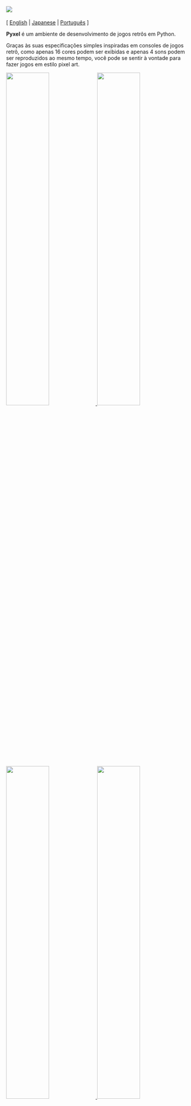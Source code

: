 # <img src="https://raw.githubusercontent.com/kitao/pyxel/master/pyxel/examples/assets/pyxel_logo_152x64.png">

[ [English](https://github.com/kitao/pyxel/blob/master/README.md) | [Japanese](https://github.com/kitao/pyxel/blob/master/README.ja.md) | [Português](https://github.com/kitao/pyxel/blob/master/README-ptbr.md) ]

**Pyxel** é um ambiente de desenvolvimento de jogos retrôs em Python.

Graças às suas especificações simples inspiradas em consoles de jogos retrô, como apenas 16 cores podem ser exibidas e apenas 4 sons podem ser reproduzidos ao mesmo tempo, você pode se sentir à vontade para fazer jogos em estilo pixel art.

<a href="https://github.com/kitao/pyxel/blob/master/pyxel/examples/01_hello_pyxel.py" target="_blank">
<img src="https://raw.githubusercontent.com/kitao/pyxel/master/pyxel/examples/screenshots/01_hello_pyxel.gif" width="48%">
</a>

<a href="https://github.com/kitao/pyxel/blob/master/pyxel/examples/02_jump_game.py" target="_blank">
<img src="https://raw.githubusercontent.com/kitao/pyxel/master/pyxel/examples/screenshots/02_jump_game.gif" width="48%">
</a>

<a href="https://github.com/kitao/pyxel/blob/master/pyxel/examples/03_draw_api.py" target="_blank">
<img src="https://raw.githubusercontent.com/kitao/pyxel/master/pyxel/examples/screenshots/03_draw_api.gif" width="48%">
</a>

<a href="https://github.com/kitao/pyxel/blob/master/pyxel/examples/04_sound_api.py" target="_blank">
<img src="https://raw.githubusercontent.com/kitao/pyxel/master/pyxel/examples/screenshots/04_sound_api.gif" width="48%">
</a>

As especificações do console, APIs e paletas do Pyxel derivam dos incríveis [PICO-8](https://www.lexaloffle.com/pico-8.php) e [TIC-80](https://tic.computer/).

Pyxel é open source e livre para utilização. Vamos fazer jogos retrôs com Pyxel!

## Especificações

- Executável no Windows, Mac e Linux
- Código escrito em Python3
- Paleta fixa de 16 cores
- 4 bancos de imagens de tamanho 256x256
- 4 canais com 64 bancos de som definíveis
- Entrada de teclado, mouse e joystick(WIP)
- Editor de imagem e som (WIP)

## Como instalar

### Windows

Após instalar o [Python3](https://www.python.org/), o seguinte comando `pip` instala o Pyxel:

```sh
pip install pyxel
```

### Mac

Após instalar o [Python3](https://www.python.org/) e [glfw](http://www.glfw.org/) (versão 3.2.1 ou superior), instale Pyxel com o comando `pip`.

Se o gerenciador de pacotes [Homebrew](https://brew.sh/) estiver instalado, o seguinte comando instala todos os pacotes necessários:

```sh
brew install python3 glfw
pip3 install pyxel
```

### Linux

Instale os pacotes necessários da maneira apropriada para cada distribuição. [glfw](http://www.glfw.org/) deve ser versão 3.2.1 ou superior.

**Arch:**

Instale [`python-pixel`](https://aur.archlinux.org/packages/python-pyxel/) usando o seu assistente AUR favorito:

```sh
yay -S python-pyxel
```

**Debian:**

```sh
apt-get install python3 python3-pip libglfw3 libportaudio2 libasound-dev
pip3 install pyxel
```

### Instalando os exemplos

Depois de instalar o Pyxel, os exemplos serão copiados para o atual diretório com o seguinte comando:

```sh
install_pyxel_examples
```

## Como usar

### Criando uma aplicação Pyxel

Depois de importar o módulo Pyxel para o seu código Python, primeiro especifique o tamanho da janela com a função `init`, depois inicie a aplicação Pyxel com a função `run`.

```python
import pyxel

pyxel.init(160, 120)

def update():
    if pyxel.btnp(pyxel.KEY_Q):
        pyxel.quit()

def draw():
    pyxel.cls(0)
    pyxel.rect(10, 10, 20, 20, 11)

pyxel.run(update, draw)
```

Os argumentos da função `run` são as funções `update`, para atualizar cada frame, e `draw` para desenhar a tela quando for necessário. 

Em um programa de verdade, é recomendado embrulhar o código pyxel em uma classe como feito abaixo:

```python
import pyxel

class App:
    def __init__(self):
        pyxel.init(160, 120)
        self.x = 0
        pyxel.run(self.update, self.draw)

    def update(self):
        self.x = (self.x + 1) % pyxel.width

    def draw(self):
        pyxel.cls(0)
        pyxel.rect(self.x, 0, self.x + 7, 7, 9)

App()
```

### Controles Especiais

Os seguintes controles especiais podem ser executados quando uma aplicação Pyxel estiver sendo executada.

- `Alt(Option)+1`  
Salva uma captura de tela para a área de trabalho
- `Alt(Option)+2`  
Reinicia o momento inicial do vídeo de captura de tela.
- `Alt(Option)+3`  
Salva um vídeo de captura de tela (gif) para a área de trabalho (até 30 segundos)
- `Alt(Option)+0`  
Ativa/desativa o monitor de performance (fps, update time, e draw time)
- `Alt(Option)+Enter`  
Ativa/desativa tela cheia

### Criando Imagens

Existem os seguintes métodos para criar imagens para o Pyxel:

- Criar uma imagem a partir de uma lista de strings com a função `Image.set`
- Carregar um arquivo png na paleta de cores do Pyxel com a função `Image.load`
- Criar imagens com o Pyxel Editor (WIP)

Por favor, consulte a referência do API para uso das funções `Image.set` e` Image.load`.

Como o Pyxel usa a mesma paleta do [PICO-8](https://www.lexaloffle.com/pico-8.php), ao criar imagens png para o Pyxel, é recomendável usar o [Aseprite](https://www.aseprite.org/) no modo de paleta PICO-8.

## Referência da API

### Sistema

- `width`, `height`  
A largura e a altura da tela.

- `frame_count`  
O número dos quadros decorridos

- `init(width, height, [caption], [scale], [palette], [fps], [border_width], [border_color])`  
Inicializa a aplicação Pyxel com o tamanho de tela (`width`, `height`)
Também é possível especificar o título da janela com `caption`, a ampliação do display com `scale`, a cor da paleta com `palette`, a taxa de quadros com `fps` e a largura e cor da margem de fora da tela com `border_width `e` border_color`

- `run(update, draw)`  
Inicia a aplicação Pyxel e chama a função `update` para atualização de quadros e a função `draw` para desenhar

- `quit()`  
Encerra a aplicação Pyxel no fim do quadro atual

### Entrada
- `mouse_x`, `mouse_y`  
A posição atual do cursor do mouse

- `btn(key)`  
Retorna `True` se `key` é pressionada, caso contrário retorna `False` ([lista de definições de teclas](https://github.com/kitao/pyxel/blob/master/pyxel/constants.py))

- `btnp(key, [hold], [period])`  
Retorna `True` se `key` for pressionada naquele quadro, caso contrário retorna`False`. Quando `hold` e `period` são especificados, `True` será retornado durante o intervalo de quadros `period`, enquanto `key` estiver pressionada por mais que `hold` quadros

- `btnr(key)`  
Retorna `True` se `key` for solta naquele quadro, caso contrário retorna `False`

### Gráficos

- `image(img)`  
Opera o banco de imagens `img`(0-3) (veja a classe Image)
e.g. `pyxel.image(0).load(0, 0, 'title.png')`

- `clip(x1, y1, x2, y2)`  
Define a área de desenho da tela para (`x1`, `y1`)-(`x2`, `y2`). Reseta a área de desenho com `clip()`

- `pal(col1, col2)`  
Substitui a cor `col1` com `col2` ao desenhar. Use `pal()` para resetar para a paleta inicial

- `cls(col)`  
Limpar a tela com a cor `col`

- `pix(x, y, col)`  
Desenha um pixel de cor `col` em (`x`, `y`)

- `line(x1, y1, x2, y2, col)`  
Desenha uma linha da cor `col` de (`x1`, `y1`) até (`x2`, `y2`)

- `rect(x1, y1, x2, y2, col)`  
Desenha um retângulo da cor `col` de (`x1`, `y1`) até (`x2`, `y2`)

- `rectb(x1, y1, x2, y2, col)`  
Desenha o contorno de um retângulo da cor `col` de (`x1`, `y1`) até (`x2`, `y2`)

- `circ(x, y, r, col)`  
Desenha um círculo de raio `r` e cor `col` em (`x`, `y`)

- `circb(x, y, r, col)`  
Desenha o contorno de um círculo de raio `r` e cor `col` em (`x`, `y`)

- `blt(x, y, img, sx, sy, w, h, [colkey])`  
Copia a região de tamanho (`w`, `h`) de (`sx`, `sy`) do banco de imagens `img`(0-3) para (`x`, `y`). Se um valor negativo for definido para `w` e/ou `h`, será invertido horizontalmente e/ou verticalmente. Se `colkey` for especificado, será tratado como cor transparente.

- `text(x, y, s, col)`  
Desenha uma string `s` de cor `col` em (`x`, `y`)

### Audio

- `sound(snd)`  
Opera o banco de sons `snd`(0-63) (ver a classe Sound)
e.g. `pyxel.sound(0).speed = 60`

- `play(ch, snd, loop=False)`  
Reproduz o banco de som `snd`(0-63) no canal `ch`(0-3). Tocar em ordem quandp `snd` for uma lista

- `stop(ch)`  
Interrompe a reprodução do canal `ch`(0-3)

### Classe Image

- `width`, `height`  
Largura e altura da Image

- `data`  
Os dados da Image (NumPy array)

- `set(x, y, data)`  
Define a imagem como uma lista de strings em (`x`, `y`)
e.g. `pyxel.image(0).set(10, 10, ['1234', '5678', '9abc', 'defg'])`

- `load(x, y, filename)`  
Lê uma imagem png em (`x`, `y`)

- `copy(x, y, img, sx, sy, width, height)`  
Copia a região de tamanho (`width`, `height`) de (`sx`, `sy`) do banco de imagens `img`(0-3) para (`x`, `y`)

### Classe Sound

- `note`  
Lista de notas(0-127) (33 = 'A2' = 440Hz)

- `tone`  
Lista de tons(0:Triangle / 1:Square / 2:Pulse / 3:Noise)

- `volume`  
List de volume(0-7)

- `effect`  
Lista de efeitos(0:None / 1:Slide / 2:Vibrato / 3:FadeOut)

- `speed`  
Duração de uma nota(120 = 1 second per tone)

- `set(note, tone, volume, effect, speed)`  
Define uma nota, tom, volume e efeito com uma string. Se o tom, volume e duração do efeito forem mais curtas que a nota, será repetida do começo

- `set_note(note)`  
Define a nota com uma string consistindo de 'CDEFGAB'+'#-'+'0123' ou 'R'. Indiferente a maiúsculas e minúsculas e espaços são ignorados
e.g. `pyxel.sound(0).set_note('G2B-2D3R RF3F3F3')`

- `set_tone(tone)`  
Define um tom com uma string consistindo de 'TSPN'. Indiferente a maiúsculas e minúsculas e espaços são ignorados
e.g. `pyxel.sound(0).set_tone('TTSS PPPN')`

- `set_volume(volume)`  
Define o volume com uma string consistindo de '01234567'. Indiferente a maiúsculas e minúsculas e espaços são ignorados  
e.g. `pyxel.sound(0).set_volume('7777 7531')`

- `set_effect(effect)`  
Define o efeito com uma string consistindo de 'NSVF'. Indiferente a maiúsculas e minúsculas e espaços são ignorados  
e.g. `pyxel.sound(0).set_effect('NFNF NVVS')`

## Licença

Pyxel is under [MIT license](http://en.wikipedia.org/wiki/MIT_License). It can be reused within proprietary software provided that all copies of the licensed software include a copy of the MIT License terms and the copyright notice.
